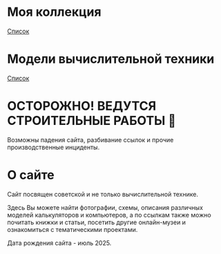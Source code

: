 
# Моя коллекция
[Список](/museum/exhibits)

# Модели вычислительной техники
[Список](/museum/exhibits)

# ОСТОРОЖНО! ВЕДУТСЯ СТРОИТЕЛЬНЫЕ РАБОТЫ 👷

Возможны падения сайта, разбивание ссылок и прочие производственные инциденты.

# О сайте

Сайт посвящен советской и не только вычислительной технике.

Здесь Вы можете найти фотографии, схемы, описания различных моделей калькуляторов и компьютеров, а по ссылкам также можно почитать книжки и статьи, посетить другие онлайн-музеи и ознакомиться с тематическими проектами.

Дата рождения сайта - июль 2025.
